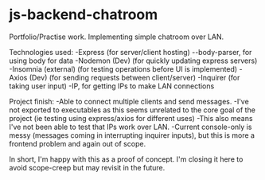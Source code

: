 # js-backend-chatroom
Portfolio/Practise work. Implementing simple chatroom over LAN.

Technologies used:
-Express (for server/client hosting)
--body-parser, for using body for data
-Nodemon (Dev) (for quickly updating express servers)
-Insomnia (external) (for testing operations before UI is implemented)
-Axios (Dev) (for sending requests between client/server)
-Inquirer (for taking user input)
-IP, for getting IPs to make LAN connections

Project finish:
-Able to connect multiple clients and send messages.
-I've not exported to executables as this seems unrelated to the core goal of the project (ie testing using express/axios for different uses)
-This also means I've not been able to test that IPs work over LAN.
-Current console-only is messy (messages coming in interrupting inquirer inputs), but this is more a frontend problem and again out of scope.

In short, I'm happy with this as a proof of concept. I'm closing it here to avoid scope-creep but may revisit in the future.